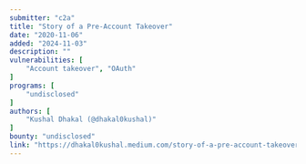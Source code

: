 ```yaml
---
submitter: "c2a"
title: "Story of a Pre-Account Takeover"
date: "2020-11-06"
added: "2024-11-03"
description: ""
vulnerabilities: [
    "Account takeover", "OAuth"
]
programs: [
    "undisclosed"
]
authors: [
    "Kushal Dhakal (@dhakal0kushal)"
]
bounty: "undisclosed"
link: "https://dhakal0kushal.medium.com/story-of-a-pre-account-takeover-33e3d5b4c33f"
---
```




